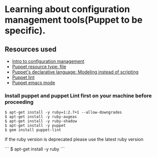 # Learning about configuration management tools(Puppet to be specific).
## Resources used
* [Intro to configuration management](https://www.digitalocean.com/community/tutorials/an-introduction-to-configuration-management)
* [Puppet resource type: file](https://www.puppet.com/docs/puppet/5.5/types/file.html)
* [Puppet's declarative language: Modeling instead of scripting](https://www.puppet.com/blog)
* [Puppet lint](http://puppet-lint.com/)
* [Puppet emacs mode](http://puppet-lint.com/)

### Install puppet and puppet Lint first on your machine before proceeding
```
$ apt-get install -y ruby=1:2.7+1 --allow-downgrades
$ apt-get install -y ruby-augeas
$ apt-get install -y ruby-shadow
$ apt-get install -y puppet
$ gem install puppet-lint
```
<p>If the ruby version is deprecated please use the latest ruby version </p>
```
$ apt-get install -y ruby
```
